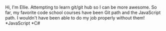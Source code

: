Hi, I'm Ellie. Attempting to learn git/git hub so I can be more awesome. So far, my favorite code school courses have been Git path and the JavaScript path. I wouldn't have been able to do my job properly without them!
*JavaScript
*C#